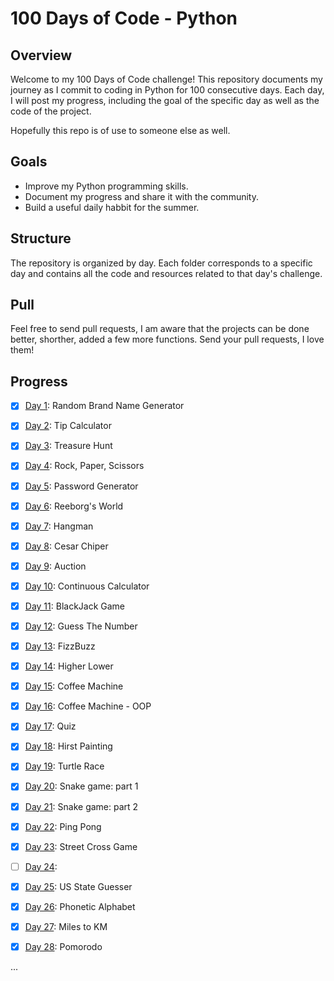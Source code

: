 # 100 Days of Code - Python
## Overview
Welcome to my 100 Days of Code challenge! This repository documents my journey as I commit to coding in Python for 100 consecutive days. Each day, I will post my progress, including the goal of the specific day as well as the code of the project.

Hopefully this repo is of use to someone else as well.

## Goals
* Improve my Python programming skills.
* Document my progress and share it with the community.
* Build a useful daily habbit for the summer.

## Structure
The repository is organized by day. Each folder corresponds to a specific day and contains all the code and resources related to that day's challenge.

## Pull
Feel free to send pull requests, I am aware that the projects can be done better, shorther, added a few more functions. Send your pull requests, I love them!

## Progress

- [x] [Day 1](https://github.com/batamladen/100-Days-Of-Python/tree/main/Day01): Random Brand Name Generator
- [x] [Day 2](https://github.com/batamladen/100-Days-Of-Python/tree/main/Day02): Tip Calculator
- [x] [Day 3](https://github.com/batamladen/100-Days-Of-Python/tree/main/Day03): Treasure Hunt
- [x] [Day 4](https://github.com/batamladen/100-Days-Of-Python/tree/main/Day04): Rock, Paper, Scissors
- [x] [Day 5](https://github.com/batamladen/100-Days-Of-Python/tree/main/Day05): Password Generator
- [x] [Day 6](https://github.com/batamladen/100-Days-Of-Python/tree/main/Day06): Reeborg's World
- [x] [Day 7](https://github.com/batamladen/100-Days-Of-Python/tree/main/Day07): Hangman
- [x] [Day 8](https://github.com/batamladen/100-Days-Of-Python/tree/main/Day08): Cesar Chiper
- [x] [Day 9](https://github.com/batamladen/100-Days-Of-Python/tree/main/Day09): Auction
- [x] [Day 10](https://github.com/batamladen/100-Days-Of-Python/tree/main/Day10): Continuous Calculator
- [x] [Day 11](https://github.com/batamladen/100-Days-Of-Python/tree/main/Day11): BlackJack Game
- [x] [Day 12](https://github.com/batamladen/100-Days-Of-Python/tree/main/Day12): Guess The Number
- [x] [Day 13](https://github.com/batamladen/100-Days-Of-Python/tree/main/Day13): FizzBuzz
- [x] [Day 14](https://github.com/batamladen/100-Days-Of-Python/tree/main/Day14): Higher Lower
- [x] [Day 15](https://github.com/batamladen/100-Days-Of-Python/tree/main/Day15): Coffee Machine
- [x] [Day 16](https://github.com/batamladen/100-Days-Of-Python/tree/main/Day16): Coffee Machine - OOP
- [x] [Day 17](https://github.com/batamladen/100-Days-Of-Python/tree/main/Day17): Quiz
- [x] [Day 18](https://github.com/batamladen/100-Days-Of-Python/tree/main/Day18): Hirst Painting
- [x] [Day 19](https://github.com/batamladen/100-Days-Of-Python/tree/main/Day19): Turtle Race
- [x] [Day 20](https://github.com/batamladen/100-Days-Of-Python/tree/main/Day20): Snake game: part 1
- [x] [Day 21](https://github.com/batamladen/100-Days-Of-Python/tree/main/Day21): Snake game: part 2
- [x] [Day 22](https://github.com/batamladen/100-Days-Of-Python/tree/main/Day22): Ping Pong
- [x] [Day 23](https://github.com/batamladen/100-Days-Of-Python/tree/main/Day23): Street Cross Game
- [ ] [Day 24](https://github.com/batamladen/100-Days-Of-Python/tree/main/Day24): 
- [x] [Day 25](https://github.com/batamladen/100-Days-Of-Python/tree/main/Day25): US State Guesser
- [x] [Day 26](https://github.com/batamladen/100-Days-Of-Python/tree/main/Day26): Phonetic Alphabet
- [x] [Day 27](https://github.com/batamladen/100-Days-Of-Python/tree/main/Day27): Miles to KM
- [x] [Day 28](https://github.com/batamladen/100-Days-Of-Python/tree/main/Day27): Pomorodo








...

